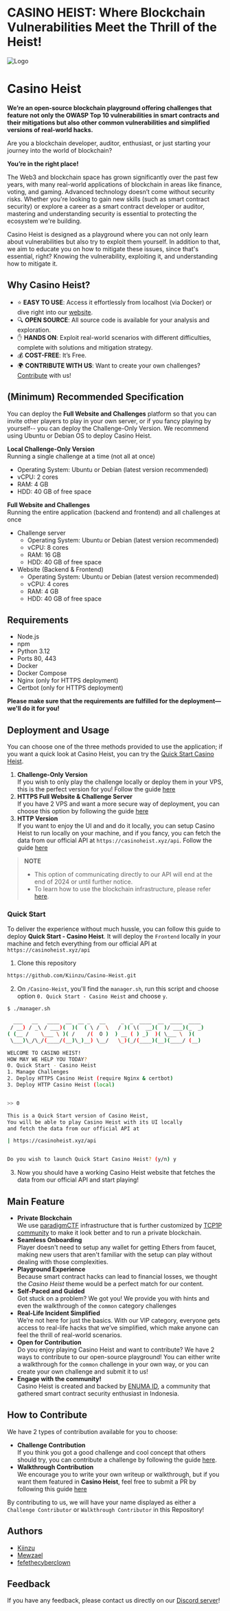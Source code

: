 # CASINO HEIST: Where Blockchain Vulnerabilities Meet the Thrill of the Heist!
![Logo](./casino-heist.png)
# Casino Heist
**We’re an open-source blockchain playground offering challenges that feature not only the OWASP Top 10 vulnerabilities in smart contracts and their mitigations but also other common vulnerabilities and simplified versions of real-world hacks.**

Are you a blockchain developer, auditor, enthusiast, or just starting your journey into the world of blockchain?

**You’re in the right place!** 

The Web3 and blockchain space has grown significantly over the past few years, with many real-world applications of blockchain in areas like finance, voting, and gaming. Advanced technology doesn’t come without security risks. Whether you're looking to gain new skills (such as smart contract security) or explore a career as a smart contract developer or auditor, mastering and understanding security is essential to protecting the ecosystem we're building.

Casino Heist is designed as a playground where you can not only learn about vulnerabilities but also try to exploit them yourself. In addition to that, we aim to educate you on how to mitigate these issues, since that's essential, right? Knowing the vulnerability, exploiting it, and understanding how to mitigate it.

## Why Casino Heist?
- ⭐ **EASY TO USE**: Access it effortlessly from localhost (via Docker) or dive right into our [website](https://casinoheist.xyz).
- 🔍 **OPEN SOURCE**: All source code is available for your analysis and exploration.
- ✋ **HANDS ON**: Exploit real-world scenarios with different difficulties, complete with solutions and mitigation strategy.
- 💰 **COST-FREE**: It’s Free.
- 🌍 **CONTRIBUTE WITH US**: Want to create your own challenges? [Contribute](/Contribution/) with us!


## (Minimum) Recommended Specification
You can deploy the **Full Website and Challenges** platform so that you can invite other players to play in your own server, or if you fancy playing by yourself-- you can deploy the Challenge-Only Version. We recommend using Ubuntu or Debian OS to deploy Casino Heist.

**Local Challenge-Only Version**  
Running a single challenge at a time (not all at once)
- Operating System: Ubuntu or Debian (latest version recommended)
- vCPU: 2 cores
- RAM: 4 GB
- HDD: 40 GB of free space

**Full Website and Challenges**  
Running the entire application (backend and frontend) and all challenges at once
- Challenge server
    - Operating System: Ubuntu or Debian (latest version recommended)
    - vCPU: 8 cores
    - RAM: 16 GB
    - HDD: 40 GB of free space
- Website (Backend & Frontend)
    - Operating System: Ubuntu or Debian (latest version recommended)
    - vCPU: 4 cores
    - RAM: 4 GB
    - HDD: 40 GB of free space

## Requirements
- Node.js
- npm
- Python 3.12
- Ports 80, 443
- Docker
- Docker Compose
- Nginx (only for HTTPS deployment)
- Certbot (only for HTTPS deployment)

**Please make sure that the requirements are fulfilled for the deployment—we'll do it for you!**

## Deployment and Usage

You can choose one of the three methods provided to use the application; if you want a quick look at Casino Heist, you can try the [Quick Start Casino Heist](#quick-start).

1. **Challenge-Only Version**  
    If you wish to only play the challenge locally or deploy them in your VPS, this is the perfect version for you! Follow the guide [here](./Documentation/CHALL-ONLY_deployment.md)
2. **HTTPS Full Website & Challenge Server**  
    If you have 2 VPS and want a more secure way of deployment, you can choose this option by following the guide [here](./Documentation/HTTPS_deployment.md)
3. **HTTP Version**  
    If you want to enjoy the UI and and do it locally, you can setup Casino Heist to run locally on your machine, and if you fancy, you can fetch the data from our official API at `https://casinoheist.xyz/api`. Follow the guide [here](./Documentation/HTTP_deployment.md)

> **NOTE**
>- This option of communicating directly to our API will end at the end of 2024 or until further notice.
>- To learn how to use the blockchain infrastructure, please refer [here](./Documentation/PLAY_101.md).

### Quick Start
To deliver the experience without much hussle, you can follow this guide to deploy **Quick Start - Casino Heist**. It will deploy the `Frontend` locally in your machine and fetch everything from our official API at `https://casinoheist.xyz/api`
1. Clone this repository

```bash
https://github.com/Kiinzu/Casino-Heist.git
```

2. On `/Casino-Heist`, you'll find the `manager.sh`, run this script and choose option `0. Quick Start - Casino Heist` and choose `y`.
```bash
$ ./manager.sh

  ___   __   ____  __  __ _   __     _  _  ____  __  ____  ____ 
 / __) / _\ / ___)(  )(  ( \ /  \   / )( \(  __)(  )/ ___)(_  _)
( (__ /    \___ \ )( /    /(  O )  ) __ ( ) _)  )( \___ \  )(  
 \___)\_/\_/(____/(__)\_)__) \__/   \_)(_/(____)(__)(____/ (__) 

WELCOME TO CASINO HEIST!
HOW MAY WE HELP YOU TODAY?
0. Quick Start - Casino Heist
1. Manage Challenges
2. Deploy HTTPS Casino Heist (require Nginx & certbot)
3. Deploy HTTP Casino Heist (local)


>> 0

This is a Quick Start version of Casino Heist,
You will be able to play Casino Heist with its UI locally
and fetch the data from our official API at

| https://casinoheist.xyz/api


Do you wish to launch Quick Start Casino Heist? (y/n) y
```

3. Now you should have a working Casino Heist website that fetches the data from our official API and start playing!

## Main Feature
- **Private Blockchain**  
    We use [paradigmCTF](https://github.com/paradigmxyz/paradigm-ctf-infrastructure) infrastructure that is further customized by [TCP1P community](https://github.com/TCP1P/Paradigmctf-BlockChain-Infra-Extended) to make it look better and to run a private blockchain.
- **Seamless Onboarding**  
    Player doesn't need to setup any wallet for getting Ethers from faucet, making new users that aren't familiar with the setup can play without dealing with those complexities.
- **Playground Experience**  
    Because smart contract hacks can lead to financial losses, we thought the *Casino Heist* theme would be a perfect match for our content.
- **Self-Paced and Guided**  
    Got stuck on a problem? We got you! We provide you with hints and even the walkthrough of the `common` category challenges
- **Real-Life Incident Simplified**  
    We’re not here for just the basics. With our VIP category, everyone gets access to real-life hacks that we’ve simplified, which make anyone can feel the thrill of real-world scenarios.
- **Open for Contribution**  
    Do you enjoy playing Casino Heist and want to contribute? We have 2 ways to contribute to our open-source playground! You can either write a walkthrough for the `common` challenge in your own way, or you can create your own challenge and submit it to us!
- **Engage with the community!**  
    Casino Heist is created and backed by [ENUMA ID](https://discord.gg/scwfGkERsj), a community that gathered smart contract security enthusiast in Indonesia.

## How to Contribute
We have 2 types of contribution available for you to choose:

- **Challenge Contribution**  
    If you think you got a good challenge and cool concept that others should try, you can contribute a challenge by following the guide [here](./Contribution/README.md#contributing-challenge).
- **Walkthrough Contribution**  
    We encourage you to write your own writeup or walkthrough, but if you want them featured in **Casino Heist**, feel free to submit a PR by following this guide [here](./Contribution/README.md#walkthrough-contribution)

By contributing to us, we will have your name displayed as either a `Challenge Contributor` or `Walkthrough Contributor` in this Repository!

## Authors
- [Kiinzu](https://github.com/kiinzu)
- [Mewzael](https://github.com/Mewzael)
- [fefethecyberclown](https://github.com/fefethecyberclown)

## Feedback
If you have any feedback, please contact us directly on our [Discord server](https://discord.gg/scwfGkERsj)!